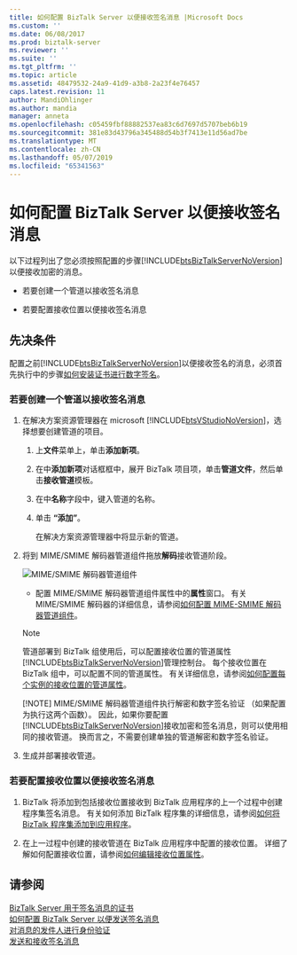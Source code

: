```yaml
---
title: 如何配置 BizTalk Server 以便接收签名消息 |Microsoft Docs
ms.custom: ''
ms.date: 06/08/2017
ms.prod: biztalk-server
ms.reviewer: ''
ms.suite: ''
ms.tgt_pltfrm: ''
ms.topic: article
ms.assetid: 48479532-24a9-41d9-a3b8-2a23f4e76457
caps.latest.revision: 11
author: MandiOhlinger
ms.author: mandia
manager: anneta
ms.openlocfilehash: c05459fbf88882537ea83c6d7697d5707beb6b19
ms.sourcegitcommit: 381e83d43796a345488d54b3f7413e11d56ad7be
ms.translationtype: MT
ms.contentlocale: zh-CN
ms.lasthandoff: 05/07/2019
ms.locfileid: "65341563"
---
```

# <a name="how-to-configure-biztalk-server-for-receiving-signed-messages"></a>如何配置 BizTalk Server 以便接收签名消息
以下过程列出了您必须按照配置的步骤[!INCLUDE[btsBizTalkServerNoVersion](../includes/btsbiztalkservernoversion-md.md)]以便接收加密的消息。  
  
-   若要创建一个管道以接收签名消息  
  
-   若要配置接收位置以便接收签名消息  
  
## <a name="prerequisites"></a>先决条件  
 配置之前[!INCLUDE[btsBizTalkServerNoVersion](../includes/btsbiztalkservernoversion-md.md)]以便接收签名的消息，必须首先执行中的步骤[如何安装证书进行数字签名](../core/how-to-install-the-certificates-for-digital-signatures.md)。  
  
### <a name="to-create-a-pipeline-to-receive-signed-messages"></a>若要创建一个管道以接收签名消息  
  
1. 在解决方案资源管理器在 microsoft [!INCLUDE[btsVStudioNoVersion](../includes/btsvstudionoversion-md.md)]，选择想要创建管道的项目。  
  
   1.  上**文件**菜单上，单击**添加新项**。  
  
   2.  在中**添加新项**对话框框中，展开 BizTalk 项目项，单击**管道文件**，然后单击**接收管道**模板。  
  
   3.  在中**名称**字段中，键入管道的名称。  
  
   4.  单击 **“添加”**。  
  
        在解决方案资源管理器中将显示新的管道。  
  
2. 将到 MIME/SMIME 解码器管道组件拖放**解码**接收管道阶段。  
  
    ![MIME&#47;SMIME 解码器管道组件](../core/media/bts-dev-mimesmimedecoder.gif "BTS_DEV_MIMESMIMEDecoder")  
  
   -   配置 MIME/SMIME 解码器管道组件属性中的**属性**窗口。 有关 MIME/SMIME 解码器的详细信息，请参阅[如何配置 MIME-SMIME 解码器管道组件](../core/how-to-configure-the-mime-smime-decoder-pipeline-component.md)。  
  
   > [!NOTE]
   >  管道部署到 BizTalk 组使用后，可以配置接收位置的管道属性[!INCLUDE[btsBizTalkServerNoVersion](../includes/btsbiztalkservernoversion-md.md)]管理控制台。 每个接收位置在 BizTalk 组中，可以配置不同的管道属性。 有关详细信息，请参阅[如何配置每个实例的接收位置的管道属性](../core/how-to-configure-per-instance-pipeline-properties-for-a-receive-location.md)。  
   > 
   > [!NOTE]
   >  MIME/SMIME 解码器管道组件执行解密和数字签名验证 （如果配置为执行这两个函数）。 因此，如果你要配置[!INCLUDE[btsBizTalkServerNoVersion](../includes/btsbiztalkservernoversion-md.md)]接收加密和签名消息，则可以使用相同的接收管道。 换而言之，不需要创建单独的管道解密和数字签名验证。  
  
3. 生成并部署接收管道。  
  
### <a name="to-configure-the-receive-location-for-receiving-signed-messages"></a>若要配置接收位置以便接收签名消息  
  
1.  BizTalk 将添加到包括接收位置接收到 BizTalk 应用程序的上一个过程中创建程序集签名消息。 有关如何添加 BizTalk 程序集的详细信息，请参阅[如何将 BizTalk 程序集添加到应用程序](../core/how-to-add-a-biztalk-assembly-to-an-application.md)。  
  
2.  在上一过程中创建的接收管道在 BizTalk 应用程序中配置的接收位置。 详细了解如何配置接收位置，请参阅[如何编辑接收位置属性](../core/how-to-edit-the-properties-of-a-receive-location.md)。  
  
## <a name="see-also"></a>请参阅  
 [BizTalk Server 用于签名消息的证书](../core/certificates-that-biztalk-server-uses-for-signed-messages.md)   
 [如何配置 BizTalk Server 以便发送签名消息](../core/how-to-configure-biztalk-server-for-sending-signed-messages.md)   
 [对消息的发件人进行身份验证](../core/authenticating-the-sender-of-a-message.md)   
 [发送和接收签名消息](../core/sending-and-receiving-signed-messages.md)